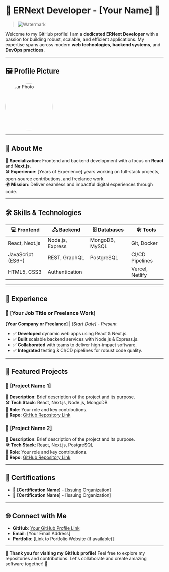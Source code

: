 # 🌟 ERNext Developer - [Your Name] 🌟

> ![Watermark](https://via.placeholder.com/800x200?text=ERNext+Developer) <!-- Replace this link with the URL of your watermark image -->

Welcome to my GitHub profile! I am a **dedicated ERNext Developer** with a passion for building robust, scalable, and efficient applications. My expertise spans across modern **web technologies**, **backend systems**, and **DevOps practices**.

---

## 🖼 Profile Picture
<img src="https://via.placeholder.com/150" alt="Your Photo" style="border-radius: 50%; width: 150px; height: 150px;"> <!-- Replace the placeholder link with your profile photo URL -->

---

## 💼 About Me
🌟 **Specialization**: Frontend and backend development with a focus on **React** and **Next.js**.  
🛠️ **Experience**: [Years of Experience] years working on full-stack projects, open-source contributions, and freelance work.  
🌍 **Mission**: Deliver seamless and impactful digital experiences through code.  

---

## 🛠 Skills & Technologies

| 💻 Frontend      | 🖧 Backend       | 🗄️ Databases       | 🛠 Tools          |
|------------------|-----------------|--------------------|------------------|
| React, Next.js   | Node.js, Express| MongoDB, MySQL    | Git, Docker      |
| JavaScript (ES6+)| REST, GraphQL   | PostgreSQL         | CI/CD Pipelines  |
| HTML5, CSS3      | Authentication  |                    | Vercel, Netlify  |

---

## 🏢 Experience
### 💼 [Your Job Title or Freelance Work]
**[Your Company or Freelance]** | *[Start Date] - Present*  
- ✅ **Developed** dynamic web apps using React & Next.js.  
- ✅ **Built** scalable backend services with Node.js & Express.js.  
- ✅ **Collaborated** with teams to deliver high-impact software.  
- ✅ **Integrated** testing & CI/CD pipelines for robust code quality.

---

## 📂 Featured Projects

### 🌟 [Project Name 1]  
🚀 **Description**: Brief description of the project and its purpose.  
🛠 **Tech Stack**: React, Next.js, Node.js, MongoDB  
🎯 **Role**: Your role and key contributions.  
🔗 **Repo**: [GitHub Repository Link](#)

### 🌟 [Project Name 2]  
🚀 **Description**: Brief description of the project and its purpose.  
🛠 **Tech Stack**: React, Next.js, PostgreSQL  
🎯 **Role**: Your role and key contributions.  
🔗 **Repo**: [GitHub Repository Link](#)

---

## 📜 Certifications
- 🏅 **[Certification Name]** - [Issuing Organization]  
- 🏅 **[Certification Name]** - [Issuing Organization]  

---

## 🌐 Connect with Me
- **GitHub**: [Your GitHub Profile Link](https://github.com/uelerp)  
- **Email**: [Your Email Address]  
- **Portfolio**: [Link to Portfolio Website (if available)]  

---

🎉 **Thank you for visiting my GitHub profile!** Feel free to explore my repositories and contributions. Let's collaborate and create amazing software together! 🚀
